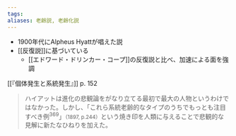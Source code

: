 ```yaml
---
tags: 
aliases: 老齢説, 老齢化説
---
```


- 1900年代にAlpheus Hyattが唱えた説
- [[反復説]]に基づいている
    - [[エドワード・ドリンカー・コープ]]の反復説と比べ、加速による面を強調

[[『個体発生と系統発生』]] p. 152
> ハイアットは進化の悲観論をがなり立てる最初で最大の人物というわけではなかった。しかし、「これら系統老齢的なタイプのうちでもっとも注目すべき例<sup>369</sup>」<small>（1897, p.244）</small>という焼き印を人類に与えることで悲観的な見解に新たなひねりを加えた。